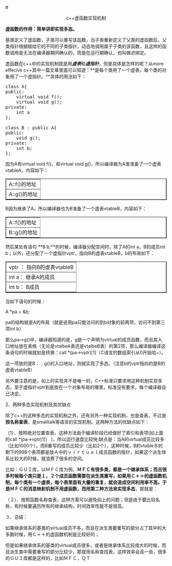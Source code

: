 #<center>c++虚函数实现机制</center>

__虚函数的作用：简单讲即实现多态。__

基类定义了虚函数，子类可以重写该函数，当子类重新定义了父类的虚函数后，父类指针根据赋给它的不同的子类指针，动态地调用属于子类的该函数，且这样的函数调用是无法在编译器期间确认的，而是在运行期确认，也叫做迟绑定。

虚函数在c++中的实现机制就是用***虚表***和***虚指针***，但是具体是怎样的呢？从more effecive c++其中一篇文章里面可以知道：**是每个类用了一个虚表，每个类的对象用了一个虚指针。**具体的用法如下：

<pre>
class A{
public:
    virtual void f();
    virtual void g();
private:
    int a
};

class B : public A{
public:
    void g();
private:
    int b;
};
</pre>

因为A有virtual void f()，和virtual void g()，所以编译器为A类准备了一个虚表vtableA，内容如下：


<table border="2">
<tr>
  <td>A::f()的地址</td>
</tr>
<tr>
  <td>A::g()的地址</td>
</tr>
</table>

B因为继承了A，所以编译器也为B准备了一个虚表vtableB，内容如下：

<table border="2">
<tr>
  <td>A::f()的地址</td>
</tr>
<tr>
  <td>B::g()的地址</td>
</tr>
</table>

然后某处有语句 **B b;**的时候，编译器分配空间时，除了A的int a，B的成员int b；以外，还分配了一个虚指针vptr，指向B的虚表vtableB，b的布局如下：

<table border="2">
<tr>
  <td>vptr ： 指向B的虚表vtableB</td>
</tr>
<tr>
  <td>int a： 继承A的成员</td>
</tr>
<tr>
 <td>int b： B成员</td>
</tr>
</table>

当如下语句的时候：

A *pa = &b;

pa的结构就是A的布局（就是说用pa只能访问的到b对象的前两项，访问不到第三项int b）


那么pa->g()中，编译器知道的是，g是一个声明为virtual的成员函数，而且其入口地址放在表格（无论是vtalbeA表还是vtalbeB表）的第2项，那么编译器编译这条语句的时候就如是转换：call *(pa->vptr)[1]（C语言的数组索引从0开始哈~）。

这一项放的是B：：g()的入口地址，则就实现了多态。（注意b的vptr指向的是B的虚表vtableB）

另外要注意的是，如上的实现并不是唯一的，C++标准只要求用这种机制实现多态，至于虚指针vptr到底放在一个对象布局的哪里，标准没有要求，每个编译器自己决定。

2、两种多态实现机制及其优缺点

除了c++的这种多态的实现机制之外，还有另外一种实现机制，也是查表，不过是**按名称查表**，是smalltalk等语言的实现机制。这两种方法的优缺点如下：

（1）、按照绝对位置查表，这种方法由于编译阶段已经做好了索引和表项(如上面的call *(pa->vptr[1]） )，所以运行速度比较快;缺点是：当A的virtual成员比较多（比如1000个），而B重写的成员比较少（比如2个），这种时候，B的vtableＢ的剩下的998个表项都是放Ａ中的ｖｉｒｔｕａｌ成员函数的指针，如果这个派生体系比较大的时候，就浪费了很多的空间。

比如：ＧＵＩ库，以ＭＦＣ库为例，**ＭＦＣ有很多类，都是一个继承体系；而且很多时候每个类只是１，２个成员函数需要在派生类重写，如果用Ｃ＋＋的虚函数机制，每个类有一个虚表，每个表里面有大量的重复，就会造成空间利用率不高。于是ＭＦＣ的消息映射机制不用虚函数，而用第二种方法来实现多态**，那就是：

（２）、按照函数名称查表，这种方案可以避免如上的问题；但是由于要比较名称，有时候要遍历所有的继承结构，时间效率性能不是很高。

３、总结：

如果继承体系的基类的virtual成员不多，而且在派生类要重写的部分占了其中的大多数时候，用Ｃ＋＋的虚函数机制是比较好的；

但是如果继承体系的基类的virtual成员很多，或者是继承体系比较庞大的时候，而且派生类中需要重写的部分比较少，那就用名称查找表，这样效率会高一些，很多的ＧＵＩ库都是这样的，比如ＭＦＣ，ＱＴ
